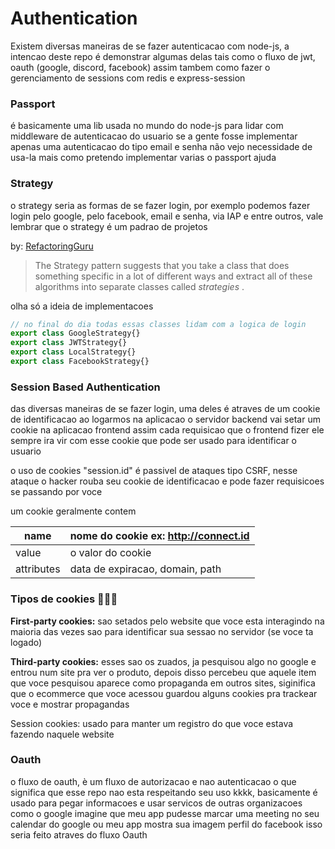 # Authentication

Existem diversas maneiras de se fazer autenticacao com node-js, a intencao deste repo é demonstrar algumas delas tais como o fluxo de jwt, oauth (google, discord, facebook) assim tambem como fazer o gerenciamento de sessions com redis e express-session

### Passport

é basicamente uma lib usada no mundo do node-js para lidar com middleware de autenticacao do usuario se a gente fosse implementar apenas uma autenticacao do tipo email e senha não vejo necessidade de usa-la mais como pretendo implementar varias o passport ajuda

### Strategy

o strategy seria as formas de se fazer login, por exemplo podemos fazer login pelo google, pelo facebook, email e senha, via IAP e entre outros, vale lembrar que o strategy é um padrao de projetos

by: [RefactoringGuru](https://refactoring.guru/design-patterns/strategy)

> The Strategy pattern suggests that you take a class that does something specific in a lot of different ways and extract all of these algorithms into separate classes called *strategies*
.
> 

olha só a ideia de implementacoes

```jsx
// no final do dia todas essas classes lidam com a logica de login
export class GoogleStrategy{}
export class JWTStrategy{}
export class LocalStrategy{}
export class FacebookStrategy{}

```

### Session Based Authentication

das diversas maneiras de se fazer login, uma deles é atraves de um cookie de identificacao ao logarmos na aplicacao o servidor backend vai setar um cookie na aplicacao frontend assim cada requisicao que o frontend fizer ele sempre ira vir com esse cookie que pode ser usado para identificar o usuario

o uso de cookies "session.id" é passivel de ataques tipo CSRF, nesse ataque o hacker rouba seu cookie de identificacao e pode fazer requisicoes se passando por voce

um cookie geralmente contem

| name | nome do cookie ex: http://connect.id |
| --- | --- |
| value | o valor do cookie |
| attributes | data de expiracao, domain, path |

### Tipos de cookies 🍪🍪🍪

**First-party cookies:** sao setados pelo website que voce esta interagindo na maioria das vezes sao para identificar sua sessao no servidor (se voce ta logado)

**Third-party cookies:** esses sao os zuados, ja pesquisou algo no google e entrou num site pra ver o produto, depois disso percebeu que aquele item que voce pesquisou aparece como propaganda em outros sites, siginifica que o ecommerce que voce acessou guardou alguns cookies pra trackear voce e mostrar propagandas

Session cookies: usado para manter um registro do que voce estava fazendo naquele website

### Oauth

o fluxo de oauth, è um fluxo de autorizacao e nao autenticacao o que significa que esse repo nao esta respeitando seu uso kkkk, basicamente é usado para pegar informacoes e usar servicos de outras organizacoes como o google imagine que meu app pudesse marcar uma meeting no seu calendar do google ou meu app mostra sua imagem perfil do facebook isso seria feito atraves do fluxo Oauth